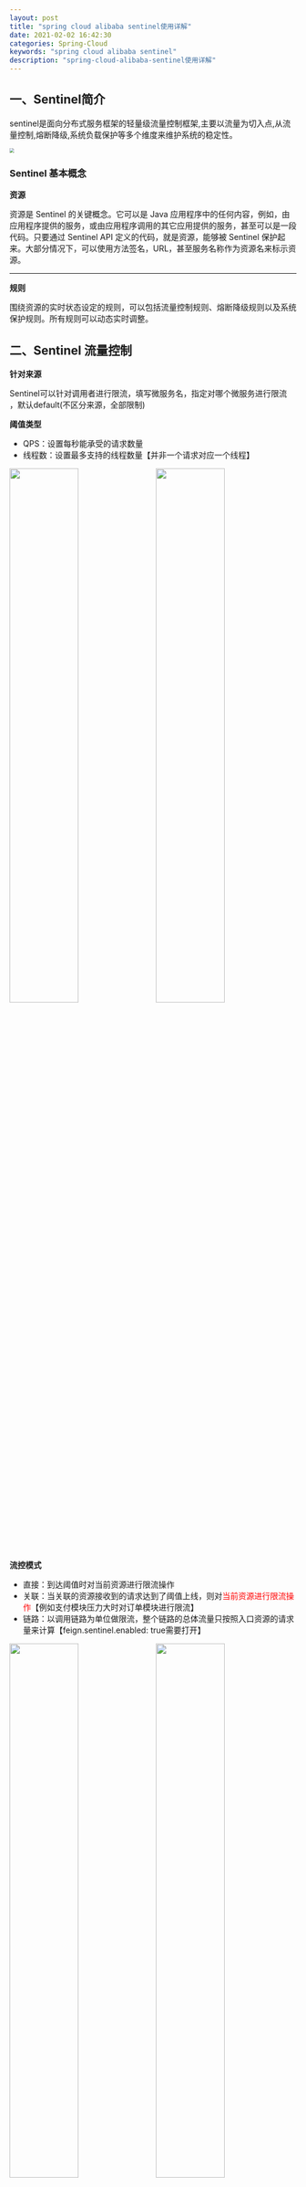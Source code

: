 ```yaml
---
layout: post
title: "spring cloud alibaba sentinel使用详解"
date: 2021-02-02 16:42:30
categories: Spring-Cloud
keywords: "spring cloud alibaba sentinel"
description: "spring-cloud-alibaba-sentinel使用详解"
---
```


## 一、Sentinel简介

​	sentinel是面向分布式服务框架的轻量级流量控制框架,主要以流量为切入点,从流量控制,熔断降级,系统负载保护等多个维度来维护系统的稳定性。

<img src="/img/sentinel/sentinel功能.png"  style="zoom:50%;" />

### Sentinel 基本概念

**资源**

资源是 Sentinel 的关键概念。它可以是 Java 应用程序中的任何内容，例如，由应用程序提供的服务，或由应用程序调用的其它应用提供的服务，甚至可以是一段代码。只要通过 Sentinel API 定义的代码，就是资源，能够被 Sentinel 保护起来。大部分情况下，可以使用方法签名，URL，甚至服务名称作为资源名来标示资源。

---

**规则**

围绕资源的实时状态设定的规则，可以包括流量控制规则、熔断降级规则以及系统保护规则。所有规则可以动态实时调整。

## 二、Sentinel 流量控制

**针对来源**

Sentinel可以针对调用者进行限流，填写微服务名，指定对哪个微服务进行限流 ，默认default(不区分来源，全部限制)

**阈值类型**

- QPS：设置每秒能承受的请求数量
- 线程数：设置最多支持的线程数量【并非一个请求对应一个线程】

<div style="clear:both;width:100%;float: left;">
<img src="/img/sentinel/QPS.png"  style="width:49%;float:left" />
<img src="/img/sentinel/thread.png" style="width:49%;float:right" />
</div>



**流控模式**

- 直接：到达阈值时对当前资源进行限流操作
- 关联：当关联的资源接收到的请求达到了阈值上线，则对<span style="color:red">当前资源进行限流操作</span>【例如支付模块压力大时对订单模块进行限流】
- 链路：以调用链路为单位做限流，整个链路的总体流量只按照入口资源的请求量来计算【feign.sentinel.enabled: true需要打开】

<div style="clear:both;width:100%;float: left;">
<div style="clear:both">
<img src="/img/sentinel/direct.png"  style="width:49%;float:left"/>
<img src="/img/sentinel/guanlian.png" style="width:49%;float:right"/>
</div>
<div style="margin-top:8px;clear:both">
<img src="/img/sentinel/簇点.png" style="margin:8px auto;zoom:60%;display:block" />
</div>
</div>


使用簇点链路时可能需要展开链路关系，基本不用

```java
/**
  *  在spring-cloud-alibaba v2.1.1.RELEASE及前，sentinel1.7.0及后，关闭URL PATH聚合需要通过该方式
  *  在spring-cloud-alibaba v2.1.1.RELEASE后，可以配置关闭：spring.cloud.sentinel.web-context-unify=false
  *  手动注入Sentinel的过滤器，关闭Sentinel注入CommonFilter实例，
  *  修改配置文件中的 spring.cloud.sentinel.filter.enabled=false
  */
@Bean
public FilterRegistrationBean sentinelFilterRegistration() {
  FilterRegistrationBean registration = new FilterRegistrationBean();
  registration.setFilter(new CommonFilter());
  registration.addUrlPatterns("/*");
  // 入口资源关闭聚合
  registration.addInitParameter(CommonFilter.WEB_CONTEXT_UNIFY, "false");
  registration.setName("sentinelFilter");
  registration.setOrder(1);
  return registration;
}
```

> 链路必须使用`@SentinelResource`实现监控

**流控效果**

- 快速失败：直接抛出限流异常
- 预热模式：避免低水位服务器突然接收到大量请求宕机采用逐渐放宽限流策略，例如QPS=x，预热时长=y，冷加载因子默认为3，就是要让该资源在第y秒的时候每秒能够承受x次并发请求数量，第一次进行限流的时间点大概在x/3次请求时发生【可通过`spring.cloud.sentinel.flow.coldFactor`设置冷加载因子】
- 排队等待：匀速器模式，所有请求堆积在入口处等待，以QPS为准每秒放行响应的请求进行处理，请求间隔为（1/阈值s），可设置超时时间来过滤掉部分等待中的请求，超时时间需要小于请求的间隔才能生效

<div style="clear:both;width:100%;float: left;">
<div>
<img src="/img/sentinel/quickerror.png"  style="zoom:52%;float:left"/>
<img src="/img/sentinel/warnup.png" style="zoom:52%;float:right"/>
</div>
<div style="margin-top:8px;clear:both">
<img src="/img/sentinel/queuewait.png" style="margin:8px auto;zoom:60%;display:block" />
</div>
</div>

## 三、热点参数降流

​	热点参数限流会统计传入参数中的热点参数，并根据配置的限流阈值与模式，对包含热点参数的资源调用进行限流，热点参数限流可以看做是一种特殊的流量控制，仅对包含热点参数的资源调用生效

<img src="/img/sentinel/paramlimit.png" style="zoom:60%;" />

## 四、Sentinel 熔断降级

**降级策略**

- **慢调用比例**： 平均响应时间，当1s内持续进入N个请求，对应时刻的平均响应时间（秒级）均超过阈值，那么在接下的时间窗口之内，对这个方法的调用都会自动地熔断），注意Sentinel默认统计的RT上限是4900ms，超出此阈值的都会算作4900ms，若需要变更此上限可以通过启动配置项`-Dcsp.sentinel.statistic.max.rt=4900`来配置
- **异常比例**：是指当资源的每秒异常总数占通过量的比值超过阈值之后，资源进入降级状态，即在接下的时间窗口之内，对这个方法的调用都会自动地返回，异常比率的阈值范围是`[0.0, 1.0]`，代表`0% - 100%`
- **异常数**：是指当资源近1分钟的异常数目超过阈值之后会进行熔断，注意由于统计时间窗口是分钟级别的，若时间窗口小于 60s，则结束熔断状态后仍可能再进入熔断状态

<div style="clear:both;width:100%;float:left;">
<div>
<img src="/img/sentinel/RT.png"  style="width:49%;float:left"/>
<img src="/img/sentinel/exceptionnum.png" style="width:49%float:right"/>
</div>
<div style="margin-top:8px;clear:both">
<img src="/img/sentinel/exceptionnum2.png" style="margin:8px auto;zoom:60%;display:block" />
</div>
</div>

## 五、Sentinel 系统自适应

​	Sentinel系统自适应保护从整体维度对应用入口流量进行控制，结合应用的Load、总体平均RT、入口QPS和线程数等几个维度的监控指标，让系统的入口流量和系统的负载达到一个平衡，让系统尽可能跑在最大吞吐量的同时保证系统整体的稳定性。

<img src="/img/sentinel/systemlimit.png" style="zoom:67%;" />

**Load**：仅对Linux/Unix-like机器生效，系统的load1【`uptime`命令】作为启发指标，进行自适应系统保护，当系统load1超过设定的启发值，且系统当前的并发线程数超过估算的系统容量时才会触发系统保护，系统容量由系统的maxQps * minRt估算得出，设定参考值一般是CPU cores * 2.5

**平均RT**：当单台机器上所有入口流量的平均RT达到阈值即触发系统保护，单位是毫秒

**并发线程数：**当单台机器上所有入口流量的并发线程数达到阈值即触发系统保护

**入口 QPS：**当单台机器上所有入口流量的 QPS 达到阈值即触发系统保护

**CPU使用率**：当系统 CPU 使用率超过阈值即触发系统保护（取值范围 0.0-1.0），比较灵敏

## 六、授权规则

​	当我们需要根据调用来源来判断该次请求是否允许放行，这时候可以就使用Sentinel的来源访问控制的功能，对应的操作就是加上相应的授权规则

<img src="/img/sentinel/授权规则.png" style="zoom:60%;" />

```java
/**
 * 解析流控应用表示
 */
@Component
public class CustomRequestOriginParser implements RequestOriginParser {

  // 获取调用方标识信息并返回
  @Override
  public String parseOrigin(HttpServletRequest request) {
    String serviceName = request.getParameter("serviceName");
    StringBuffer url = request.getRequestURL();
    if (url.toString().endsWith("favicon.ico")) {
      // 浏览器会向后台请求favicon.ico图标
      return serviceName;
    }

    if (StringUtils.isEmpty(serviceName)) {
      throw new IllegalArgumentException("serviceName must not be null");
    }

    return serviceName;
  }
}
```

## 七、配置持久化

### 在Sentinel Dashboard操作并将规则写入文件

```java
/**
 * 拉模式规则持久化	
 */
public class FileDataSourceInit implements InitFunc {
  @Override	
  public void init() throws Exception {	
    // 存放路径
    String ruleDir = System.getProperty("user.home") + "/sentinel/rules";	
    String flowRulePath = ruleDir + "/flow-rule.json";	
    String degradeRulePath = ruleDir + "/degrade-rule.json";	
    String systemRulePath = ruleDir + "/system-rule.json";	
    String authorityRulePath = ruleDir + "/authority-rule.json";	
    String paramFlowRulePath = ruleDir + "/param-flow-rule.json";	

    this.mkdirIfNotExits(ruleDir);	
    this.createFileIfNotExits(flowRulePath);	
    this.createFileIfNotExits(degradeRulePath);	
    this.createFileIfNotExits(systemRulePath);	
    this.createFileIfNotExits(authorityRulePath);	
    this.createFileIfNotExits(paramFlowRulePath);	

    // 流控规则	
    ReadableDataSource<String, List<FlowRule>> flowRuleRDS = new FileRefreshableDataSource<>(
      flowRulePath,	
      flowRuleListParser	
    );	
    // 将可读数据源注册至FlowRuleManager	
    // 这样当规则文件发生变化时，就会更新规则到内存	
    FlowRuleManager.register2Property(flowRuleRDS.getProperty());
    WritableDataSource<List<FlowRule>> flowRuleWDS = new FileWritableDataSource<>(
      flowRulePath,	
      this::encodeJson	
    );	
    // 将可写数据源注册至transport模块的WritableDataSourceRegistry中	
    // 这样收到控制台推送的规则时，Sentinel会先更新到内存，然后将规则写入到文件中	
    WritableDataSourceRegistry.registerFlowDataSource(flowRuleWDS);

    // 降级规则	
    ReadableDataSource<String, List<DegradeRule>> degradeRuleRDS = new FileRefreshableDataSource<>(
      degradeRulePath,	
      degradeRuleListParser	
    );	
    DegradeRuleManager.register2Property(degradeRuleRDS.getProperty());
    WritableDataSource<List<DegradeRule>> degradeRuleWDS = new FileWritableDataSource<>(	
      degradeRulePath,	
      this::encodeJson	
    );	
    WritableDataSourceRegistry.registerDegradeDataSource(degradeRuleWDS);	

    // 系统规则	
    ReadableDataSource<String, List<SystemRule>> systemRuleRDS = new FileRefreshableDataSource<>(
      systemRulePath,	
      systemRuleListParser	
    );	
    SystemRuleManager.register2Property(systemRuleRDS.getProperty());
    WritableDataSource<List<SystemRule>> systemRuleWDS = new FileWritableDataSource<>(	
      systemRulePath,	
      this::encodeJson	
    );	
    WritableDataSourceRegistry.registerSystemDataSource(systemRuleWDS);	

    // 授权规则	
    ReadableDataSource<String, List<AuthorityRule>> authorityRuleRDS = new FileRefreshableDataSource<>(
      flowRulePath,	
      authorityRuleListParser	
    );	
    AuthorityRuleManager.register2Property(authorityRuleRDS.getProperty());
    WritableDataSource<List<AuthorityRule>> authorityRuleWDS = new FileWritableDataSource<>(	
      authorityRulePath,	
      this::encodeJson	
    );	
    WritableDataSourceRegistry.registerAuthorityDataSource(authorityRuleWDS);	

    // 热点参数规则	
    ReadableDataSource<String, List<ParamFlowRule>> paramFlowRuleRDS = new FileRefreshableDataSource<>(
      paramFlowRulePath,	
      paramFlowRuleListParser	
    );	
    ParamFlowRuleManager.register2Property(paramFlowRuleRDS.getProperty());
    WritableDataSource<List<ParamFlowRule>> paramFlowRuleWDS = new FileWritableDataSource<>(	
      paramFlowRulePath,	
      this::encodeJson	
    );	
    ModifyParamFlowRulesCommandHandler.setWritableDataSource(paramFlowRuleWDS);
  }	

  private Converter<String, List<FlowRule>> flowRuleListParser = source -> JSON.parseObject(
    source,	
    new TypeReference<List<FlowRule>>() {
    }	
  );	
  private Converter<String, List<DegradeRule>> degradeRuleListParser = source -> JSON.parseObject(	
    source,	
    new TypeReference<List<DegradeRule>>() {
    }	
  );	
  private Converter<String, List<SystemRule>> systemRuleListParser = source -> JSON.parseObject(	
    source,	
    new TypeReference<List<SystemRule>>() {	
    }	
  );	

  private Converter<String, List<AuthorityRule>> authorityRuleListParser = source -> JSON.parseObject(	
    source,	
    new TypeReference<List<AuthorityRule>>() {	
    }	
  );	

  private Converter<String, List<ParamFlowRule>> paramFlowRuleListParser = source -> JSON.parseObject(	
    source,	
    new TypeReference<List<ParamFlowRule>>() {	
    }	
  );	

  private void mkdirIfNotExits(String filePath) {
    File file = new File(filePath);
    if (!file.exists()) {	
      file.mkdirs();	
    }	
  }	

  private void createFileIfNotExits(String filePath) throws IOException {	
    File file = new File(filePath);	
    if (!file.exists()) {	
      file.createNewFile();
    }	
  }	

  private <T> String encodeJson(T t) {	
    return JSON.toJSONString(t);	
  }	
}
```

在resources下创建配置目录`META-INF/services`，然后添加文件`com.alibaba.csp.sentinel.init.InitFunc`

在文件中添加配置类全类名

### 从Nacos读取配置

引入依赖

```xml
<dependency>
  <groupId>com.alibaba.csp</groupId>
  <artifactId>sentinel-datasource-nacos</artifactId>
</dependency>
```

配置yaml

```yaml
spring:
  cloud:
    sentinel:
      datasource:
        ds:
          nacos:
            serverAddr: localhost:8848
            groupId: WYK_GROUP
            namespace: DEV
            dataId: ${spring.application.name}-sentinel
            dataType: 'json'
            ruleType: FLOW
```

创建配置文件`${spring.application.name}-sentinel`

```json
[
	{
		"clusterConfig": {
			"fallbackToLocalWhenFail": true,
			"sampleCount": 10,
			"strategy": 0,
			"thresholdType": 0,
			"windowIntervalMs": 1000
		},
		"clusterMode": false,
		"controlBehavior": 0,
		"count": 10.0,
		"grade": 1,
		"limitApp": "default",
		"maxQueueingTimeMs": 500,
		"resource": "/payment/{id}",
		"strategy": 0,
		"warmUpPeriodSec": 10
	}
]
```

## 八、自定义错误提示

```java
/**
 * 自定义sentinel报错信息
 */
@Component
public class CustomBlockExceptionHandler implements BlockExceptionHandler {

  private ObjectMapper objectMapper = new ObjectMapper();

  @Override
  public void handle(HttpServletRequest request, HttpServletResponse response, BlockException e) throws Exception {
    response.setContentType(MediaType.APPLICATION_JSON_VALUE);
    response.setCharacterEncoding(CharEncoding.UTF_8);
    PrintWriter writer = response.getWriter();
    // 触发限流
    if(e instanceof FlowException) {
      response.setStatus(2001);
      writer.print(objectMapper.writeValueAsString(CommentResult.failed("触发限流")));
    }
    // 授权规则不通过
    else if(e instanceof AuthorityException) {
      response.setStatus(2002);
      writer.print(objectMapper.writeValueAsString(CommentResult.failed("授权规则不通过")));
    }
    // 服务降级
    else if(e instanceof DegradeException) {
      response.setStatus(2003);
      writer.print(objectMapper.writeValueAsString(CommentResult.failed("服务降级")));
    }
    // 热点参数限流
    else if(e instanceof ParamFlowException) {
      response.setStatus(2004);
      writer.print(objectMapper.writeValueAsString(CommentResult.failed("触发热点限流")));
    }
    // 系统保护
    else if(e instanceof SystemBlockException) {
      response.setStatus(2005);
      writer.print(objectMapper.writeValueAsString(CommentResult.failed("触发系统保护规则")));
    }
    // 兜底
    else {
      response.setStatus(HttpStatus.INTERNAL_SERVER_ERROR.value());
      writer.print(objectMapper.writeValueAsString(CommentResult.failed("发生未知错误")));
    }
    writer.flush();
    writer.close();
  }
}
```

## 九、其它

@SentinelResource注解还有`blockHandler`、`blockHandlerClass`、`fallback`、`fallbackClass`用于限流和服务降级使用方法类似`HystrixCommand`注解

OpenFeign也可以和Sentinel配合使用`@FeignClient`中`fallback`来实现降级
